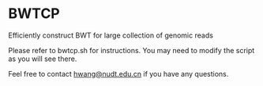BWTCP
=====

Efficiently construct BWT for large collection of genomic reads

Please refer to bwtcp.sh for instructions. 
You may need to modify the script as you will see there.

Feel free to contact hwang@nudt.edu.cn if you have any questions.
